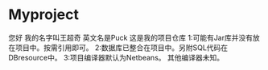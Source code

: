 # Myproject
您好 我的名字叫王超奇 英文名是Puck 这是我的项目仓库
1:可能有Jar库并没有放在项目中。按需引用即可。
2:数据库已整合在项目中。另附SQL代码在DBresource中。
3:项目编译器默认为Netbeans。 其他编译器未知。
